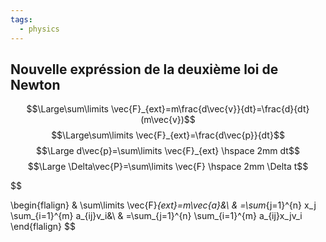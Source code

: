 ```yaml
---
tags:
  - physics
---
```


## Nouvelle expréssion de la deuxième loi de Newton
$$\Large\sum\limits \vec{F}_{ext}=m\frac{d\vec{v}}{dt}=\frac{d}{dt}(m\vec{v})$$ $$\Large\sum\limits \vec{F}_{ext}=\frac{d\vec{p}}{dt}$$ $$\Large d\vec{p}=\sum\limits \vec{F}_{ext} \hspace 2mm dt$$ $$\Large \Delta\vec{P}=\sum\limits \vec{F} \hspace 2mm \Delta t$$


$$

\begin{flalign}
& \sum\limits \vec{F}_{ext}=m\vec{a}&\\
& =\sum_{j=1}^{n} x_j \sum_{i=1}^{m} a_{ij}v_i&\\
& =\sum_{j=1}^{n} \sum_{i=1}^{m} a_{ij}x_jv_i
\end{flalign}
$$
